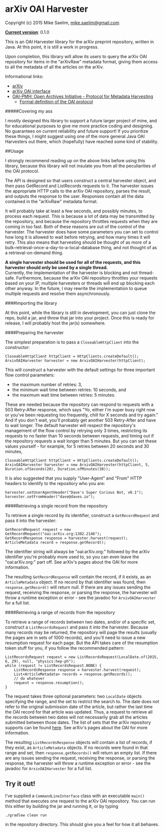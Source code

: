 arXiv OAI Harvester
=================

Copyright (c) 2015 Mike Saelim, mike.saelim@gmail.com

[**Current version**](http://semver.org/): 0.1.0

This is an OAI Harvester library for the arXiv preprint repository, written in Java.  At this point, it is still a work
in progress.

Upon completion, this library will allow its users to query the arXiv OAI repository for items in the "arXivRaw" metadata
format, giving them access to all the metadata of all the articles on the arXiv.

Informational links:

* [arXiv](http://arxiv.org/)
* [arXiv OAI interface](http://arxiv.org/help/oa/index)
* [OAI-PMH: Open Archives Initiative - Protocol for Metadata Harvesting](http://www.openarchives.org/pmh/)
    * [Formal definition of the OAI protocol](http://www.openarchives.org/OAI/openarchivesprotocol.html)


#####Covering my ass

I mostly designed this library to support a future larger project of mine, and for educational purposes to give me more
practice coding and designing.  No guarantees on current reliability and future support!  If you prioritize these things,
I might suggest using one of the more general Java OAI Harvesters out there, which (hopefully) have reached some kind of
stability.

##Usage

I strongly recommend reading up on the above links before using this library, because this library will not insulate you
from all the peculiarities of the OAI protocol.  

The API is designed so that users construct a central harvester object, and then pass GetRecord and ListRecords requests
to it.  The harvester issues the appropriate HTTP calls to the arXiv OAI repository, parses the result, and outputs the
response to the user.  Responses contain all the data contained in the "arXivRaw" metadata format.  

It will probably take at least a few seconds, and possibly minutes, to process each request.  This is because a lot of
data may be transmitted by the repository, and because the repository throttles requests when they are coming in too
fast.  Both of these reasons are out of the control of the harvester.  The harvester does have some parameters you can
set to control how long it is allowed to wait before retrying, and how many times it will retry.  This also means that
harvesting should be thought of as more of a bulk-retrieval-once-a-day-to-a-local-database thing, and not thought of as
a retrieval-on-demand thing.

**A single harvester should be used for all of the requests, and this harvester should only be used by a single thread.**  
Currently, the implementation of the harvester is blocking and not thread-safe.  Furthermore, because the arXiv OAI
repository throttles your requests based on your IP, multiple harvesters or threads will end up blocking each other 
anyway.  In the future, I may rewrite the implementation to queue multiple requests and resolve them asynchronously.

####Importing the library

At this point, while the library is still in development, you can just clone the repo, build a jar, and throw that jar
into your project.  Once this is ready for release, I will probably host the jar(s) somewhere.

####Preparing the harvester

The simplest preparation is to pass a `CloseableHttpClient` into the constructor:

    CloseableHttpClient httpClient = HttpClients.createDefault();  
    ArxivOAIHarvester harvester = new ArxivOAIHarvester(httpClient);
    
This will construct a harvester with the default settings for three important flow control parameters:

* the maximum number of retries: 3,
* the minimum wait time between retries: 10 seconds, and
* the maximum wait time between retries: 5 minutes.

These are needed because the repository can respond to requests with a 503 Retry-After response, which says "Yo, either
I'm super busy right now or you've been requesting too frequently, chill for X seconds and try again."  And if you don't
wait, you'll probably get another 503 Retry-After and have to wait longer.  The default harvester will respect the 
repository's management of the flow control by retrying only 3 times, restricting its requests to no faster than 10
seconds between requests, and timing out if the repository requests a wait longer than 5 minutes.  But you can set these
values yourself - for example, for 5 retries between 20 seconds and 30 minutes,

    CloseableHttpClient httpClient = HttpClients.createDefault();
    ArxivOAIHarvester harvester = new ArxivOAIHarvester(httpClient, 5, Duration.ofSeconds(20), Duration.ofMinutes(30));
    
It is also suggested that you supply "User-Agent" and "From" HTTP headers to identify to the repository who you are:

    harvester.setUserAgentHeader("Dave's Super Curious Bot, v0.1");
    harvester.setFromHeader("dave@daves.io");

####Retrieving a single record from the repository

To retrieve a single record by its identifier, construct a `GetRecordRequest` and pass it into the harvester:

    GetRecordRequest request = new GetRecordRequest("oai:arXiv.org:1302.2146");
    GetRecordResponse response = harvester.harvest(request);
    ArticleMetadata record = response.getRecord();
    
The identifier string will always be "oai:arXiv.org:" followed by the arXiv identifier you're probably more used to, so
you can even leave the "oai:arXiv.org:" part off.  See arXiv's pages about the OAI for more information.

The resulting `GetRecordResponse` will contain the record, if it exists, as an `ArticleMetadata` object.  If no record
by that identifier was found, then `response.getRecord()` will return null.  If there are any issues sending the 
request, receiving the response, or parsing the response, the harvester will throw a runtime exception or error - see 
the javadoc for `ArxivOAIHarvester` for a full list.

####Retrieving a range of records from the repository

To retrieve a range of records between two dates, and/or of a specific set, construct a `ListRecordsRequest` and pass it
into the harvester.  Because many records may be returned, the repository will page the results (usually the pages are
in sets of 1000 records), and you'll need to issue a new resumption request for each page.  But the API takes care of
the resumption token stuff for you, if you follow the recommended pattern:

    ListRecordsRequest request = new ListRecordsRequest(LocalDate.of(2015, 6, 29), null, "physics:hep-ph");
    while (request != ListRecordsRequest.NONE) {
        ListRecordsResponse response = harvester.harvest(request);
        List<ArticleMetadata> records = response.getRecords();
        // do whatever
        request = response.resumption();
    }

The request takes three optional parameters: two `LocalDate` objects specifying the range, and the set to restrict the
search to.  The date does not refer to the original submission date of the article, but rather the last time the OAI 
record for that article was updated.  Thus, a request to retrieve all the records between two dates will not necessarily
grab all the articles submitted between those dates.  The list of sets that the arXiv repository supports can be found
[here](http://export.arxiv.org/oai2?verb=ListSets).  See arXiv's pages about the OAI for more information.

The resulting `ListRecordsResponse` objects will contain a list of records, if they exist, as `ArticleMetadata` objects.
If no records were found in that range and set, then `response.getRecords()` will return an empty list.  If there are 
any issues sending the request, receiving the response, or parsing the response, the harvester will throw a runtime 
exception or error - see the javadoc for `ArxivOAIHarvester` for a full list.

## Try it out!

I've supplied a `CommandLineInterface` class with an executable `main()` method that executes one request to the arXiv
OAI repository.  You can run this either by building the jar and running it, or by typing

    ./gradlew clean run
    
in the repository directory.  This should give you a feel for how it all behaves.

